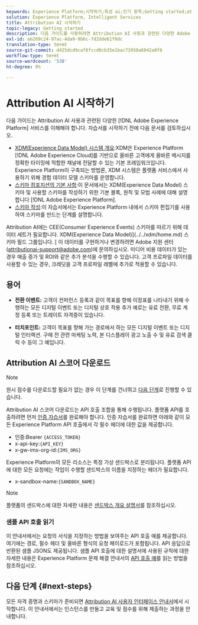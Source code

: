 ```yaml
---
keywords: Experience Platform;시작하기;특성 ai;인기 항목;Getting started;attribution ai;popular topics
solution: Experience Platform, Intelligent Services
title: Attribution AI 시작하기
topic-legacy: Getting started
description: 다음 가이드를 사용하려면 Attribution AI 사용과 관련된 다양한 Adobe Experience Platform 서비스에 대해 이해해야 합니다. 자습서를 시작하기 전에 다음 문서를 검토하십시오.
exl-id: ab269c24-97ac-4da9-9b6c-7d2dde61f0dc
translation-type: tm+mt
source-git-commit: d425dcd9caf8fccd0cb35e1bac73950a6042a0f8
workflow-type: tm+mt
source-wordcount: '538'
ht-degree: 0%

---
```


# Attribution AI 시작하기

다음 가이드는 Attribution AI 사용과 관련된 다양한 [!DNL Adobe Experience Platform] 서비스를 이해해야 합니다. 자습서를 시작하기 전에 다음 문서를 검토하십시오.

- [XDM(Experience Data Model) 시스템 개요](../../xdm/home.md):XDM은 Experience Platform [!DNL Adobe Experience Cloud]를 기반으로 올바른 고객에게 올바른 메시지를 정확한 타이밍에 적합한 채널에 전달할 수 있는 기본 프레임워크입니다. Experience Platform이 구축되는 방법론, XDM 시스템은 플랫폼 서비스에서 사용하기 위해 경험 데이터 모델 스키마를 운영합니다.
- [스키마 컴포지션의 기본 사항](../../xdm/schema/composition.md):이 문서에서는 XDM(Experience Data Model) 스키마 및 사용할 스키마를 작성하기 위한 기본 블록, 원칙 및 모범 사례에 대해 설명합니다 [!DNL Adobe Experience Platform].
- [스키마 작성](../../xdm/tutorials/create-schema-ui.md):이 자습서에서는 Experience Platform 내에서 스키마 편집기를 사용하여 스키마를 만드는 단계를 설명합니다.

Attribution AI에는 CEE(Consumer Experience Events) 스키마를 따르기 위해 데이터 세트가 필요합니다. XDM(Experience Data Model)](../../xdm/home.md) 스키마 필드 그룹입니다. [ 이 데이터를 구현하거나 변경하려면 Adobe 지원 센터(attributionai-support@adobe.com)에 문의하십시오. 미디어 비용 데이터가 있는 경우 매출 증가 및 ROI와 같은 추가 분석을 수행할 수 있습니다. 고객 프로파일 데이터를 사용할 수 있는 경우, 크레딧을 고객 프로파일 레벨에 추가로 적용할 수 있습니다.

## 용어

- **전환 이벤트:** 고객이 컨퍼런스 등록과 같이 목표를 향해 이정표를 나타내기 위해 수행하는 모든 디지털 이벤트 또는 디지털 상호 작용 추가 예로는 유료 전환, 무료 계정 등록 또는 트레이트 자격증이 있습니다.

- **터치포인트:** 고객이 목표를 향해 가는 경로에서 하는 모든 디지털 이벤트 또는 디지털 인터랙션. 구매 전 관련 마케팅 노력, 본 디스플레이 광고 노출 수 및 유료 검색 클릭 수 등이 그 예입니다.

## Attribution AI 스코어 다운로드

>[!NOTE]
>
>원시 점수를 다운로드할 필요가 없는 경우 이 단계를 건너뛰고 [다음 단계](#next-steps)로 진행할 수 있습니다.

Attribution AI 스코어 다운로드는 API 호출 조합을 통해 수행됩니다. 플랫폼 API를 호출하려면 먼저 [인증 자습서](https://www.adobe.com/go/platform-api-authentication-en)를 완료해야 합니다. 인증 자습서를 완료하면 아래와 같이 모든 Experience Platform API 호출에서 각 필수 헤더에 대한 값을 제공합니다.

- 인증:Bearer `{ACCESS_TOKEN}`
- x-api-key:`{API_KEY}`
- x-gw-ims-org-id:`{IMS_ORG}`

Experience Platform의 모든 리소스는 특정 가상 샌드박스로 분리됩니다. 플랫폼 API에 대한 모든 요청에는 작업이 수행할 샌드박스의 이름을 지정하는 헤더가 필요합니다.

- x-sandbox-name:`{SANDBOX_NAME}`

>[!NOTE]
>
>플랫폼의 샌드박스에 대한 자세한 내용은 [샌드박스 개요 설명서](../../sandboxes/home.md)를 참조하십시오.

### 샘플 API 호출 읽기

이 안내서에서는 요청의 서식을 지정하는 방법을 보여주는 API 호출 예를 제공합니다. 여기에는 경로, 필수 헤더 및 올바른 형식의 요청 페이로드가 포함됩니다. API 응답으로 반환된 샘플 JSON도 제공됩니다. 샘플 API 호출에 대한 설명서에 사용된 규칙에 대한 자세한 내용은 Experience Platform 문제 해결 안내서의 [API 호출 예](../../landing/troubleshooting.md)를 읽는 방법을 참조하십시오.

## 다음 단계 {#next-steps}

모든 자격 증명과 스키마가 준비되면 [Attribution AI 사용자 인터페이스 안내서](./user-guide.md)에서 시작합니다. 이 안내서에서는 인스턴스를 만들고 교육 및 점수를 위해 제출하는 과정을 안내합니다.

